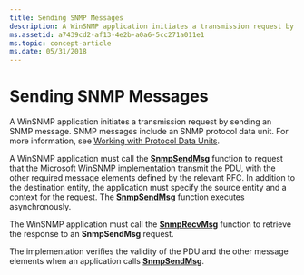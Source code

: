 ```yaml
---
title: Sending SNMP Messages
description: A WinSNMP application initiates a transmission request by sending an SNMP message. SNMP messages include an SNMP protocol data unit. For more information, see Working with Protocol Data Units.
ms.assetid: a7439cd2-af13-4e2b-a0a6-5cc271a011e1
ms.topic: concept-article
ms.date: 05/31/2018
---
```


# Sending SNMP Messages

A WinSNMP application initiates a transmission request by sending an SNMP message. SNMP messages include an SNMP protocol data unit. For more information, see [Working with Protocol Data Units](working-with-protocol-data-units.md).

A WinSNMP application must call the [**SnmpSendMsg**](/windows/desktop/api/Winsnmp/nf-winsnmp-snmpsendmsg) function to request that the Microsoft WinSNMP implementation transmit the PDU, with the other required message elements defined by the relevant RFC. In addition to the destination entity, the application must specify the source entity and a context for the request. The [**SnmpSendMsg**](/windows/desktop/api/Winsnmp/nf-winsnmp-snmpsendmsg) function executes asynchronously.

The WinSNMP application must call the [**SnmpRecvMsg**](/windows/desktop/api/Winsnmp/nf-winsnmp-snmprecvmsg) function to retrieve the response to an **SnmpSendMsg** request.

The implementation verifies the validity of the PDU and the other message elements when an application calls [**SnmpSendMsg**](/windows/desktop/api/Winsnmp/nf-winsnmp-snmpsendmsg).

 

 




